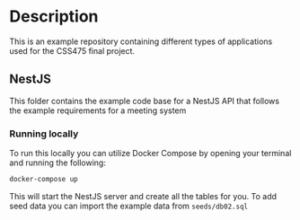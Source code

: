 # Description

This is an example repository containing different types of applications used for the CSS475 final project. 

## NestJS
This folder contains the example code base for a NestJS API that follows the example requirements for a meeting system

### Running locally
To run this locally you can utilize Docker Compose by opening your terminal and running the following:
```bash
docker-compose up
```
This will start the NestJS server and create all the tables for you. To add seed data you can import the example data from `seeds/db02.sql`
